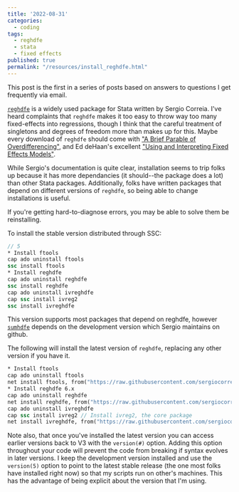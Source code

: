 ```yaml
---
title: '2022-08-31'
categories:
  - coding
tags:
  - reghdfe
  - stata
  - fixed effects
published: true
permalink: "/resources/install_reghdfe.html"
---
```


This post is the first in a series of posts based on answers to questions I get frequently via email.

[`reghdfe`](http://scorreia.com/software/reghdfe/) is a widely used package for Stata written by Sergio Correia. I've heard complaints that `reghdfe` makes it too easy to throw way too many fixed-effects into regressions, though I think that the careful treatment of singletons and degrees of freedom more than makes up for this. Maybe every download of `reghdfe` should come with ["A Brief Parable of Overdifferencing"](https://www.johnhcochrane.com/research-all/a-brief-parable-of-overdifferencingnbsp), and Ed deHaan's excellent ["Using and Interpreting Fixed Effects Models"](https://papers.ssrn.com/sol3/papers.cfm?abstract_id=3699777).

While Sergio's documentation is quite clear, installation seems to trip folks up because it has more dependancies (it should--the package does a lot) than other Stata packages. Additionally, folks have written packages that depend on different versions of `reghdfe`, so being able to change installations is useful.   

If you're getting hard-to-diagnose errors, you may be able to solve them be reinstalling.

To install the stable version distributed through SSC:

```Stata
// 5
* Install ftools
cap ado uninstall ftools
ssc install ftools
* Install reghdfe
cap ado uninstall reghdfe
ssc install reghdfe
cap ado uninstall ivreghdfe
cap ssc install ivreg2
ssc install ivreghdfe
```

This version supports most packages that depend on reghdfe, however [`sumhdfe`](https://github.com/ed-dehaan/sumhdfe) depends on the development version which Sergio maintains on github.

The following will install the latest version of `reghdfe`, replacing any other version if you have it.

```Stata
* Install ftools
cap ado uninstall ftools
net install ftools, from("https://raw.githubusercontent.com/sergiocorreia/ftools/master/src/")
* Install reghdfe 6.x
cap ado uninstall reghdfe
net install reghdfe, from("https://raw.githubusercontent.com/sergiocorreia/reghdfe/master/src/")
cap ado uninstall ivreghdfe
cap ssc install ivreg2 // Install ivreg2, the core package
net install ivreghdfe, from("https://raw.githubusercontent.com/sergiocorreia/ivreghdfe/master/src/")
```

Note also, that once you've installed the latest version you can access earlier versions back to V3 with the `version(#)` option. Adding this option throughout your code will prevent the code from breaking if syntax evolves in later versions. I keep the development version installed and use the `version(5)` option to point to the latest stable release (the one most folks have installed right now) so that my scripts run on other's machines. This has the advantage of being explicit about the version that I'm using.
